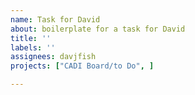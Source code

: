 ```yaml
---
name: Task for David
about: boilerplate for a task for David
title: ''
labels: ''
assignees: davjfish
projects: ["CADI Board/to Do", ]

---
```



